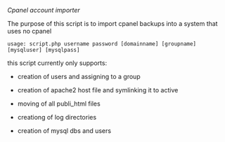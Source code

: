 *Cpanel account importer*

The purpose of this script is to import cpanel backups into a system that uses no cpanel

	usage: script.php username password [domainname] [groupname] [mysqluser] [mysqlpass]

this script currently only supports:
* creation of users and assigning to a group

* creation of apache2 host file and symlinking it to active

* moving of all publi_html files

* creationg of log directories

* creation of mysql dbs and users
